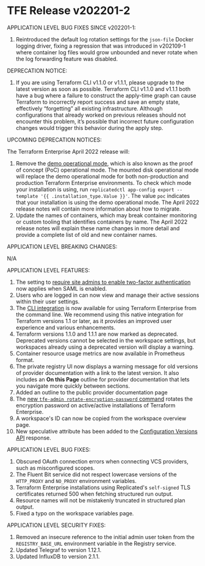 # TFE Release v202201-2

APPLICATION LEVEL BUG FIXES SINCE v202201-1:

1. Reintroduced the default log rotation settings for the `json-file` Docker logging driver, fixing a regression that was introduced in v202109-1 where container log files would grow unbounded and never rotate when the log forwarding feature was disabled.

DEPRECATION NOTICE:

1. If you are using Terraform CLI v1.1.0 or v1.1.1, please upgrade to the latest version as soon as possible. Terraform CLI v1.1.0 and v1.1.1 both have a bug where a failure to construct the apply-time graph can cause Terraform to incorrectly report success and save an empty state, effectively “forgetting” all existing infrastructure. Although configurations that already worked on previous releases should not encounter this problem, it’s possible that incorrect future configuration changes would trigger this behavior during the apply step.

UPCOMING DEPRECATION NOTICES:

The Terraform Enterprise April 2022 release will:

1. Remove the [demo operational mode](https://www.terraform.io/enterprise/before-installing#operational-mode-decision), which is also known as the proof of concept (PoC) operational mode. The mounted disk operational mode will replace the demo operational mode for both non-production and production Terraform Enterprise environments. To check which mode your installation is using, run `replicatedctl app-config export --template '{{ .installation_type.Value }}'`. The value `poc` indicates that your installation is using the demo operational mode. The April 2022 release notes will contain more information about how to migrate.
1. Update the names of containers, which may break container monitoring or custom tooling that identifies containers by name. The April 2022 release notes will explain these name changes in more detail and provide a complete list of old and new container names.

APPLICATION LEVEL BREAKING CHANGES:

N/A

APPLICATION LEVEL FEATURES:

1. The setting to [require site admins to enable two-factor authentication](https://www.terraform.io/enterprise/admin/application/general#require-site-admins-to-enable-two-factor-authentication) now applies when SAML is enabled.
1. Users who are logged in can now view and manage their active sessions within their user settings.
1. The [CLI integration](https://www.terraform.io/cli/cloud) is now available for using Terraform Enterprise from the command line. We recommend using this native integration for Terraform versions 1.1 or later, as it provides an improved user experience and various enhancements.
1. Terraform versions 1.1.0 and 1.1.1 are now marked as deprecated. Deprecated versions cannot be selected in the workspace settings, but workspaces already using a deprecated version will display a warning.
1. Container resource usage metrics are now available in Prometheus format.
1. The private registry UI now displays a warning message for old versions of provider documentation with a link to the latest version. It also includes an **On this Page** outline for provider documentation that lets you navigate more quickly between sections. 
1. Added an outline to the public provider documentation page
1. The [new `tfe-admin rotate-encryption-password` command](https://www.terraform.io/enterprise/admin/infrastructure/active-active) rotates the encryption password on active/active installations of Terraform Enterprise.
1. A workspace's ID can now be copied from the workspace overview page.
1. New speculative attribute has been added to the [Configuration Versions API](https://www.terraform.io/cloud-docs/api-docs/configuration-versions) response.

APPLICATION LEVEL BUG FIXES:

1. Obscured OAuth connection errors when connecting VCS providers, such as misconfigured scopes.
1. The Fluent Bit service did not respect lowercase versions of the `HTTP_PROXY` and `NO_PROXY` environment variables.
1. Terraform Enterprise installations using Replicated's `self-signed` TLS certificates returned 500 when fetching structured run output.
1. Resource names will not be mistakenly truncated in structured plan output.
1. Fixed a typo on the workspace variables page.

APPLICATION LEVEL SECURITY FIXES:

1. Removed an insecure reference to the initial admin user token from the `REGISTRY_BASE_URL` environment variable in the Registry service.
1. Updated Telegraf to version 1.12.1.
1. Updated InfluxDB to version 2.1.1.

